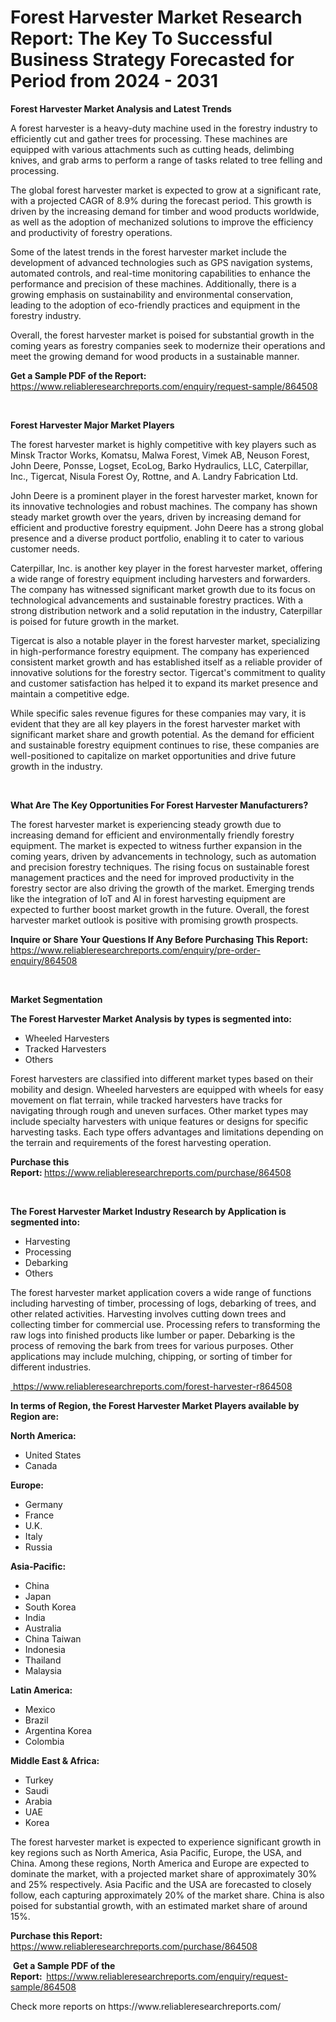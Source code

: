 <p><h1>Forest Harvester Market Research Report: The Key To Successful Business Strategy Forecasted for Period from 2024 - 2031</h1></p><p><strong>Forest Harvester Market Analysis and Latest Trends</strong></p>
<p><p>A forest harvester is a heavy-duty machine used in the forestry industry to efficiently cut and gather trees for processing. These machines are equipped with various attachments such as cutting heads, delimbing knives, and grab arms to perform a range of tasks related to tree felling and processing.</p><p>The global forest harvester market is expected to grow at a significant rate, with a projected CAGR of 8.9% during the forecast period. This growth is driven by the increasing demand for timber and wood products worldwide, as well as the adoption of mechanized solutions to improve the efficiency and productivity of forestry operations.</p><p>Some of the latest trends in the forest harvester market include the development of advanced technologies such as GPS navigation systems, automated controls, and real-time monitoring capabilities to enhance the performance and precision of these machines. Additionally, there is a growing emphasis on sustainability and environmental conservation, leading to the adoption of eco-friendly practices and equipment in the forestry industry.</p><p>Overall, the forest harvester market is poised for substantial growth in the coming years as forestry companies seek to modernize their operations and meet the growing demand for wood products in a sustainable manner.</p></p>
<p><strong>Get a Sample PDF of the Report:&nbsp;</strong> <a href="https://www.reliableresearchreports.com/enquiry/request-sample/864508">https://www.reliableresearchreports.com/enquiry/request-sample/864508</a></p>
<p>&nbsp;</p>
<p><strong>Forest Harvester Major Market Players</strong></p>
<p><p>The forest harvester market is highly competitive with key players such as Minsk Tractor Works, Komatsu, Malwa Forest, Vimek AB, Neuson Forest, John Deere, Ponsse, Logset, EcoLog, Barko Hydraulics, LLC, Caterpillar, Inc., Tigercat, Nisula Forest Oy, Rottne, and A. Landry Fabrication Ltd.</p><p>John Deere is a prominent player in the forest harvester market, known for its innovative technologies and robust machines. The company has shown steady market growth over the years, driven by increasing demand for efficient and productive forestry equipment. John Deere has a strong global presence and a diverse product portfolio, enabling it to cater to various customer needs.</p><p>Caterpillar, Inc. is another key player in the forest harvester market, offering a wide range of forestry equipment including harvesters and forwarders. The company has witnessed significant market growth due to its focus on technological advancements and sustainable forestry practices. With a strong distribution network and a solid reputation in the industry, Caterpillar is poised for future growth in the market.</p><p>Tigercat is also a notable player in the forest harvester market, specializing in high-performance forestry equipment. The company has experienced consistent market growth and has established itself as a reliable provider of innovative solutions for the forestry sector. Tigercat's commitment to quality and customer satisfaction has helped it to expand its market presence and maintain a competitive edge.</p><p>While specific sales revenue figures for these companies may vary, it is evident that they are all key players in the forest harvester market with significant market share and growth potential. As the demand for efficient and sustainable forestry equipment continues to rise, these companies are well-positioned to capitalize on market opportunities and drive future growth in the industry.</p></p>
<p>&nbsp;</p>
<p><strong>What Are The Key Opportunities For Forest Harvester Manufacturers?</strong></p>
<p><p>The forest harvester market is experiencing steady growth due to increasing demand for efficient and environmentally friendly forestry equipment. The market is expected to witness further expansion in the coming years, driven by advancements in technology, such as automation and precision forestry techniques. The rising focus on sustainable forest management practices and the need for improved productivity in the forestry sector are also driving the growth of the market. Emerging trends like the integration of IoT and AI in forest harvesting equipment are expected to further boost market growth in the future. Overall, the forest harvester market outlook is positive with promising growth prospects.</p></p>
<p><strong>Inquire or Share Your Questions If Any Before Purchasing This Report:</strong> <a href="https://www.reliableresearchreports.com/enquiry/pre-order-enquiry/864508">https://www.reliableresearchreports.com/enquiry/pre-order-enquiry/864508</a></p>
<p>&nbsp;</p>
<p><strong>Market Segmentation</strong></p>
<p><strong>The Forest Harvester Market Analysis by types is segmented into:</strong></p>
<p><ul><li>Wheeled Harvesters</li><li>Tracked Harvesters</li><li>Others</li></ul></p>
<p><p>Forest harvesters are classified into different market types based on their mobility and design. Wheeled harvesters are equipped with wheels for easy movement on flat terrain, while tracked harvesters have tracks for navigating through rough and uneven surfaces. Other market types may include specialty harvesters with unique features or designs for specific harvesting tasks. Each type offers advantages and limitations depending on the terrain and requirements of the forest harvesting operation.</p></p>
<p><strong>Purchase this Report:&nbsp;</strong><a href="https://www.reliableresearchreports.com/purchase/864508">https://www.reliableresearchreports.com/purchase/864508</a></p>
<p>&nbsp;</p>
<p><strong>The Forest Harvester Market Industry Research by Application is segmented into:</strong></p>
<p><ul><li>Harvesting</li><li>Processing</li><li>Debarking</li><li>Others</li></ul></p>
<p><p>The forest harvester market application covers a wide range of functions including harvesting of timber, processing of logs, debarking of trees, and other related activities. Harvesting involves cutting down trees and collecting timber for commercial use. Processing refers to transforming the raw logs into finished products like lumber or paper. Debarking is the process of removing the bark from trees for various purposes. Other applications may include mulching, chipping, or sorting of timber for different industries.</p></p>
<p><a href="https://www.reliableresearchreports.com/forest-harvester-r864508">&nbsp;https://www.reliableresearchreports.com/forest-harvester-r864508</a></p>
<p><strong>In terms of Region, the Forest Harvester Market Players available by Region are:</strong></p>
<p>
    <p> <strong> North America: </strong>
        <ul>
            <li>United States</li>
            <li>Canada</li>
        </ul>
        </p> 
    <p> <strong> Europe: </strong>
        <ul>
            <li>Germany</li>
            <li>France</li>
            <li>U.K.</li>
            <li>Italy</li>
            <li>Russia</li>
        </ul>
        </p> 
    <p> <strong> Asia-Pacific: </strong>
        <ul>
            <li>China</li>
            <li>Japan</li>
            <li>South Korea</li>
            <li>India</li>
            <li>Australia</li>
            <li>China Taiwan</li>
            <li>Indonesia</li>
            <li>Thailand</li>
            <li>Malaysia</li>
        </ul>
        </p> 
    <p> <strong> Latin America: </strong>
        <ul>
            <li>Mexico</li>
            <li>Brazil</li>
            <li>Argentina Korea</li>
            <li>Colombia</li>
        </ul>
        </p> 
    <p> <strong> Middle East & Africa: </strong>
        <ul>
            <li>Turkey</li>
            <li>Saudi</li>
            <li>Arabia</li>
            <li>UAE</li>
            <li>Korea</li>
        </ul>
    </p>
    </p>
<p><p>The forest harvester market is expected to experience significant growth in key regions such as North America, Asia Pacific, Europe, the USA, and China. Among these regions, North America and Europe are expected to dominate the market, with a projected market share of approximately 30% and 25% respectively. Asia Pacific and the USA are forecasted to closely follow, each capturing approximately 20% of the market share. China is also poised for substantial growth, with an estimated market share of around 15%.</p></p>
<p><strong>Purchase this Report: </strong><a href="https://www.reliableresearchreports.com/purchase/864508">https://www.reliableresearchreports.com/purchase/864508</a></p>
<p>&nbsp;<strong>Get a Sample PDF of the Report:&nbsp;&nbsp;</strong><a href="https://www.reliableresearchreports.com/enquiry/request-sample/864508">https://www.reliableresearchreports.com/enquiry/request-sample/864508</a></p>
<p><strong></strong></p>
<p>Check more reports on https://www.reliableresearchreports.com/</p>